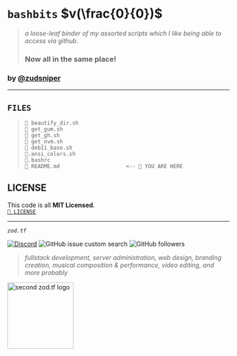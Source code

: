 # `bashbits` $v(\frac{0}{0})$
> _a loose-leaf binder of my assorted scripts which I like being able to access via github._  
> ### Now all in the same place!   
  
### by [@zudsniper](https://github.com/zudsniper)  

--- 

## `FILES`

> ```
> 📄 beautify_dir.sh   
> 📄 get_gum.sh   
> 📄 get_gh.sh  
> 📄 get_nvm.sh                     
> 🧰 deb11_base.sh
> 🎨.ansi_colors.sh
> 🔧.bashrc   
> 💭 README.md                     <-- 📍 YOU ARE HERE
> ```


## LICENSE
This code is all **MIT Licensed**.  
[`📄 LICENSE`](/LICENSE)  


<hr>

<i><code>zod.tf</code></i> 

[![Discord](https://img.shields.io/discord/974855479975100487?label=tf2%20discord)](https://discord.gg/zodtf)  ![GitHub issue custom search](https://img.shields.io/github/issues-search?color=114444&label=issues&query=involves%3Azudsniper)  ![GitHub followers](https://img.shields.io/github/followers/zudsniper?style=social)  

> _fullstack development, server administration, web design, branding creation, musical composition & performance, video editing, and more probably_   

<a href="https://zod.tf/"><img src="https://user-images.githubusercontent.com/16076573/222953031-03f44756-03bf-46b9-b66e-98d50dc013fc.png" alt="second zod.tf logo" width="150rem" style="max-width: 100%;"></a>


